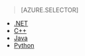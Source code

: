 > [AZURE.SELECTOR]
- [.NET](/documentation/articles/storage-dotnet-how-to-use-files/)
- [C++](/documentation/articles/storage-c-plus-plus-how-to-use-files/)
- [Java](/documentation/articles/storage-java-how-to-use-file-storage/)
- [Python](/documentation/articles/storage-python-how-to-use-file-storage/)